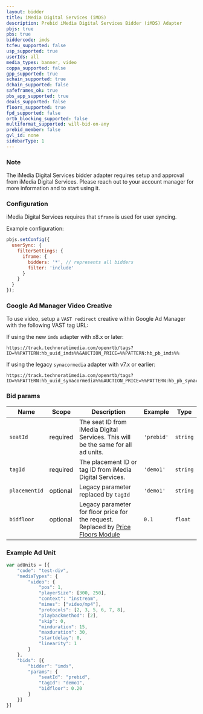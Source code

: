 ```yaml
---
layout: bidder
title: iMedia Digital Services (iMDS)
description: Prebid iMedia Digital Services Bidder (iMDS) Adapter
pbjs: true
pbs: true
biddercode: imds
tcfeu_supported: false
usp_supported: true
userIds: all
media_types: banner, video
coppa_supported: false
gpp_supported: true
schain_supported: true
dchain_supported: false
safeframes_ok: true
pbs_app_supported: true
deals_supported: false
floors_supported: true
fpd_supported: false
ortb_blocking_supported: false
multiformat_supported: will-bid-on-any
prebid_member: false
gvl_id: none
sidebarType: 1
---
```


### Note

The iMedia Digital Services bidder adapter requires setup and approval from iMedia Digital Services. Please reach out to your account manager for more information and to start using it.

### Configuration

iMedia Digital Services requires that `iframe` is used for user syncing.

Example configuration:

```javascript
pbjs.setConfig({
  userSync: {
    filterSettings: {
      iframe: {
        bidders: '*', // represents all bidders
        filter: 'include'
      }
    }
  }
});
```

### Google Ad Manager Video Creative
To use video, setup a `VAST redirect` creative within Google Ad Manager with the following VAST tag URL:

If using the new `imds` adapter with x8.x or later:

```text
https://track.technoratimedia.com/openrtb/tags?ID=%%PATTERN:hb_uuid_imds%%&AUCTION_PRICE=%%PATTERN:hb_pb_imds%%
```

If using the legacy `synacormedia` adapter with v7.x or earlier:

```text
https://track.technoratimedia.com/openrtb/tags?ID=%%PATTERN:hb_uuid_synacormedia%%&AUCTION_PRICE=%%PATTERN:hb_pb_synacormedia%%
```

### Bid params

| Name | Scope | Description | Example | Type |
| ---- | ----- | ----------- | ------- | ---- |
| `seatId` | required | The seat ID from iMedia Digital Services. This will be the same for all ad units. | `'prebid'` | `string` |
| `tagId` | required | The placement ID or tag ID from iMedia Digital Services. | `'demo1'` | `string` |
| `placementId` | optional | Legacy parameter replaced by `tagId` | `'demo1'` | `string` |
| `bidfloor` | optional | Legacy parameter for floor price for the request. Replaced by [Price Floors Module](/dev-docs/modules/floors.html) | `0.1` | `float` |

### Example Ad Unit

```javascript
var adUnits = [{
    "code": "test-div",
    "mediaTypes": {
        "video": {
            "pos": 1,
            "playerSize": [300, 250],
            "context": "instream",
            "mimes": ["video/mp4"],
            "protocols": [2, 3, 5, 6, 7, 8],
            "playbackmethod": [2],
            "skip": 0,
            "minduration": 15,
            "maxduration": 30,
            "startdelay": 0,
            "linearity": 1
        }
    },
    "bids": [{
        "bidder": "imds",
        "params": {
            "seatId": "prebid",
            "tagId": "demo1",
            "bidfloor": 0.20
        }
    }]
}]
```
